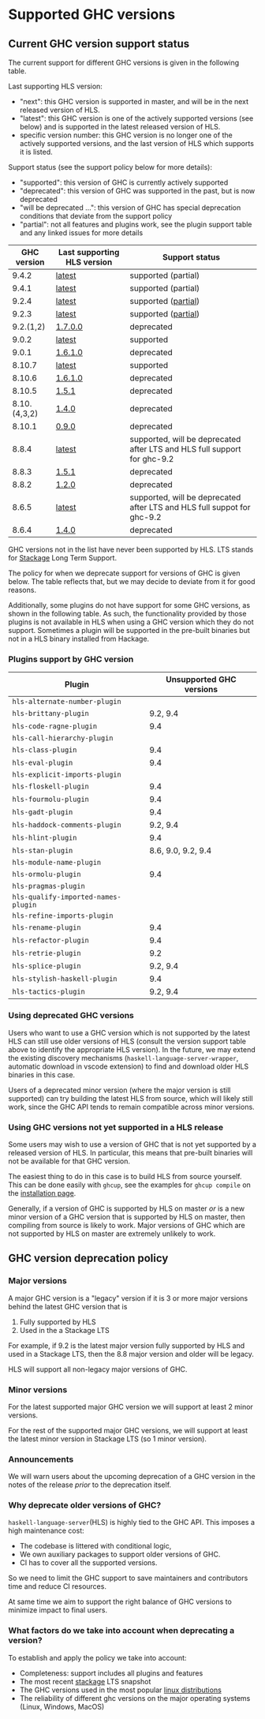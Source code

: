 # Supported GHC versions

## Current GHC version support status

The current support for different GHC versions is given in the following table.

Last supporting HLS version:
- "next": this GHC version is supported in master, and will be in the next released version of HLS.
- "latest": this GHC version is one of the actively supported versions (see below) and is supported in the latest released version of HLS.
- specific version number: this GHC version is no longer one of the actively supported versions, and the last version of HLS which supports it is listed.

Support status (see the support policy below for more details):
- "supported": this version of GHC is currently actively supported
- "deprecated": this version of GHC was supported in the past, but is now deprecated
- "will be deprecated ...": this version of GHC has special deprecation conditions that deviate from the support policy
- "partial": not all features and plugins work, see the plugin support table and any linked issues for more details

| GHC version  | Last supporting HLS version                                                                                                                              | Support status                                                                         |
| ------------ | -------------------------------------------------------------------------------------------------------------------------------------------------------- | -------------------------------------------------------------------------------------- |
| 9.4.2        | [latest](https://github.com/haskell/haskell-language-server/releases/latest)                                                                             | supported (partial)                                                                    |
| 9.4.1        | [latest](https://github.com/haskell/haskell-language-server/releases/latest)                                                                             | supported (partial)                                                                    |
| 9.2.4        | [latest](https://github.com/haskell/haskell-language-server/releases/latest)                                                                             | supported ([partial](https://github.com/haskell/haskell-language-server/issues/2982))  |
| 9.2.3        | [latest](https://github.com/haskell/haskell-language-server/releases/latest)                                                                             | supported ([partial](https://github.com/haskell/haskell-language-server/issues/2982))  |
| 9.2.(1,2)    | [1.7.0.0](https://github.com/haskell/haskell-language-server/releases/tag/1.7.0.0)                                                                       | deprecated                                                                             |
| 9.0.2        | [latest](https://github.com/haskell/haskell-language-server/releases/latest)                                                                             | supported                                                                              |
| 9.0.1        | [1.6.1.0](https://github.com/haskell/haskell-language-server/releases/tag/1.6.1.0)                                                                       | deprecated                                                                             |
| 8.10.7       | [latest](https://github.com/haskell/haskell-language-server/releases/latest)                                                                             | supported                                                                              |
| 8.10.6       | [1.6.1.0](https://github.com/haskell/haskell-language-server/releases/tag/1.6.1.0)                                                                       | deprecated                                                                             |
| 8.10.5       | [1.5.1](https://github.com/haskell/haskell-language-server/releases/tag/1.5.1)                                                                           | deprecated                                                                             |
| 8.10.(4,3,2) | [1.4.0](https://github.com/haskell/haskell-language-server/releases/tag/1.4.0)                                                                           | deprecated                                                                             |
| 8.10.1       | [0.9.0](https://github.com/haskell/haskell-language-server/releases/tag/0.9.0)                                                                           | deprecated                                                                             |
| 8.8.4        | [latest](https://github.com/haskell/haskell-language-server/releases/latest)                                                                             | supported, will be deprecated after LTS and HLS full support for ghc-9.2               |
| 8.8.3        | [1.5.1](https://github.com/haskell/haskell-language-server/releases/1.5.1)                                                                               | deprecated                                                                             |
| 8.8.2        | [1.2.0](https://github.com/haskell/haskell-language-server/releases/tag/1.2.0)                                                                           | deprecated                                                                             |
| 8.6.5        | [latest](https://github.com/haskell/haskell-language-server/releases/latest)                                                                             | supported, will be deprecated after LTS and HLS full suppot for ghc-9.2                |
| 8.6.4        | [1.4.0](https://github.com/haskell/haskell-language-server/releases/tag/1.4.0)                                                                           | deprecated                                                                             |


GHC versions not in the list have never been supported by HLS. LTS stands for [Stackage](https://www.stackage.org/) Long Term Support.

The policy for when we deprecate support for versions of GHC is given below. The table reflects that, but we may decide to deviate from it for good reasons.

Additionally, some plugins do not have support for some GHC versions, as shown in the following table.
As such, the functionality provided by those plugins is not available in HLS when using a GHC version which they do not support.
Sometimes a plugin will be supported in the pre-built binaries but not in a HLS binary installed from Hackage.

### Plugins support by GHC version

| Plugin                              | Unsupported GHC versions |
|-------------------------------------|--------------------------|
| `hls-alternate-number-plugin`       |                          |
| `hls-brittany-plugin`               | 9.2, 9.4                 |
| `hls-code-ragne-plugin`             | 9.4                      |
| `hls-call-hierarchy-plugin`         |                          |
| `hls-class-plugin`                  | 9.4                      |
| `hls-eval-plugin`                   | 9.4                      |
| `hls-explicit-imports-plugin`       |                          |
| `hls-floskell-plugin`               | 9.4                      |
| `hls-fourmolu-plugin`               | 9.4                      |
| `hls-gadt-plugin`                   | 9.4                      |
| `hls-haddock-comments-plugin`       | 9.2, 9.4                 |
| `hls-hlint-plugin`                  | 9.4                      |
| `hls-stan-plugin`                   | 8.6, 9.0, 9.2, 9.4       |
| `hls-module-name-plugin`            |                          |
| `hls-ormolu-plugin`                 | 9.4                      |
| `hls-pragmas-plugin`                |                          |
| `hls-qualify-imported-names-plugin` |                          |
| `hls-refine-imports-plugin`         |                          |
| `hls-rename-plugin`                 | 9.4                      |
| `hls-refactor-plugin`               | 9.4                      |
| `hls-retrie-plugin`                 | 9.2                      |
| `hls-splice-plugin`                 | 9.2, 9.4                 |
| `hls-stylish-haskell-plugin`        | 9.4                      |
| `hls-tactics-plugin`                | 9.2, 9.4                 |

### Using deprecated GHC versions

Users who want to use a GHC version which is not supported by the latest HLS can still use older versions of HLS (consult the version support table above to identify the appropriate HLS version).
In the future, we may extend the existing discovery mechanisms (`haskell-language-server-wrapper`, automatic download in vscode extension) to find and download older HLS binaries in this case.

Users of a deprecated minor version (where the major version is still supported) can try building the latest HLS from source, which will likely still work, since the GHC API tends to remain compatible across minor versions.

### Using GHC versions not yet supported in a HLS release

Some users may wish to use a version of GHC that is not yet supported by a released version of HLS.
In particular, this means that pre-built binaries will not be available for that GHC version.

The easiest thing to do in this case is to build HLS from source yourself.
This can be done easily with `ghcup`, see the examples for `ghcup compile` on the [installation page](./installation.md).

Generally, if a version of GHC is supported by HLS on master _or_ is a new minor version of a GHC version that is supported by HLS on master, then compiling from source is likely to work.
Major versions of GHC which are not supported by HLS on master are extremely unlikely to work.

## GHC version deprecation policy

### Major versions

A major GHC version is a "legacy" version if it is 3 or more major versions behind the latest GHC version that is

1. Fully supported by HLS
2. Used in the a Stackage LTS

For example, if 9.2 is the latest major version fully supported by HLS and used in a Stackage LTS, then the 8.8 major version and older will be legacy.

HLS will support all non-legacy major versions of GHC.

### Minor versions

For the latest supported major GHC version we will support at least 2 minor versions.

For the rest of the supported major GHC versions, we will support at least the latest minor version in Stackage LTS (so 1 minor version).

### Announcements

We will warn users about the upcoming deprecation of a GHC version in the notes of the release *prior* to the deprecation itself.

### Why deprecate older versions of GHC?

`haskell-language-server`(HLS) is highly tied to the GHC API. This imposes a high maintenance cost:

- The codebase is littered with conditional logic,
- We own auxiliary packages to support older versions of GHC.
- CI has to cover all the supported versions.

So we need to limit the GHC support to save maintainers and contributors time and reduce CI resources.

At same time we aim to support the right balance of GHC versions to minimize impact to final users.

### What factors do we take into account when deprecating a version?

To establish and apply the policy we take into account:

- Completeness: support includes all plugins and features
- The most recent [stackage](https://www.stackage.org/) LTS snapshot
- The GHC versions used in the most popular [linux distributions](https://repology.org/project/ghc/versions)
- The reliability of different ghc versions on the major operating systems (Linux, Windows, MacOS)
